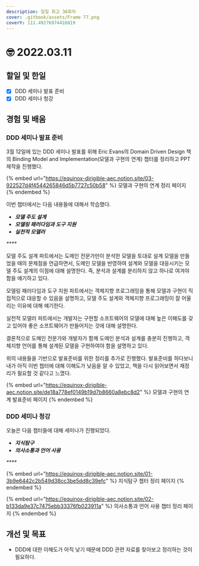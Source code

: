 ```yaml
---
description: 일일 회고 36회차
cover: .gitbook/assets/Frame 77.png
coverY: 111.49276974416019
---
```


# 🤓 2022.03.11

## 할일 및 한일

* [x] DDD 세미나 발표 준비
* [x] DDD 세미나 청강

## 경험 및 배움

### DDD 세미나 발표 준비

3월 12일에 있는 DDD 세미나 발표를 위해 Eric Evans의 Domain Driven Design 책의 Binding Model and Implementation(모델과 구현의 연계) 챕터를 정리하고 PPT 제작을 진행했다.

{% embed url="https://equinox-dirigible-aec.notion.site/03-922527d4f4544265846d5b7727c50b58" %}
모델과 구현의 연계 정리 페이지
{% endembed %}



이번 챕터에서는 다음 내용들에 대해서 학습했다.

* _**모델 주도 설계**_
* _**모델링 패러다임과 도구 지원**_
* _**실천적 모델러**_

_****_

모델 주도 설계 파트에서는 도메인 전문가만이 분석한 모델을 토대로 설계 모델을 만들었을 때의 문제점을 언급하면서, 도메인 모델을 반영하여 설계와 모델을 대응시키는 모델 주도 설계의 이점에 대해 설명한다. 즉, 분석과 설계를 분리하지 않고 하나로 여겨야 함을 얘기하고 있다.

모델링 패러다임과 도구 지원 파트에서는 객체지향 프로그래밍을 통해 모델과 구현이 직접적으로 대응할 수 있음을 설명하고, 모델 주도 설계와 객체지향 프로그래밍이 잘 어울리는 이유에 대해 얘기한다.

실천적 모델러 파트에서는 개발자는 구현할 소프트웨어의 모델에 대해 높은 이해도를 갖고 있어야 좋은 소프트웨어가 만들어지는 것에 대해 설명한다.

결론적으로 도메인 전문가와 개발자가 함께 도메인 분석과 설계를 충분히 진행하고, 객체지향 언어를 통해 설계된 모델을 구현하여야 함을 설명하고 있다.



위의 내용들을 기반으로 발표준비를 위한 정리를 추가로 진행했다. 발표준비를 하다보니 내가 아직 이번 챕터에 대해 이해도가 낮음을 알 수 있었고, 책을 다시 읽어보면서 재정리가 필요할 것 같다고 느꼈다.

{% embed url="https://equinox-dirigible-aec.notion.site/de18a778ef0149b19d7b8660a8ebc8d2" %}
모델과 구현의 연계 발표준비 페이지
{% endembed %}



### DDD 세미나 청강

오늘은 다음 챕터들에 대해 세미나가 진행되었다.

* _**지식탐구**_
* _**의사소통과 언어 사용**_

_****_

{% embed url="https://equinox-dirigible-aec.notion.site/01-3b9e6442c2b549d38cc3be5dd8c39efc" %}
지식탐구 챕터 정리 페이지
{% endembed %}

{% embed url="https://equinox-dirigible-aec.notion.site/02-b133da9e37c7475ebb33376fb023911a" %}
의사소통과 언어 사용 챕터 정리 페이지
{% endembed %}



## 개선 및 목표

* DDD에 대한 이해도가 아직 낮기 때문에 DDD 관련 자료를 찾아보고 정리하는 것이 필요하다.

